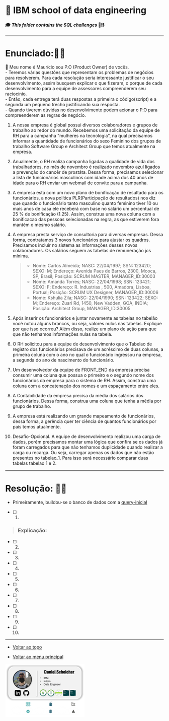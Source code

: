 # :robot: IBM school of data engineering 
#### :mortar_board: *This folder contains the SQL challenges* :game_die::chains:

***

# Enunciado::man_teacher:

:speech_balloon: Meu nome é Maurício sou P.O (Product Owner) de vocês.
<br>- Teremos várias questões que representam os problemas de negócios para resolverem.
Para cada resolução seria interessante justificar o seu desenvolvimento, assim busquem explicar o que fizeram, o porque de cada desenvolvimento
para a equipe de assessores compreenderem seu raciocínio. 
<br>- Então, cada entrega terá duas respostas a primeira o código(script) 
e a segunda um pequeno trecho justificando sua resposta.
<br>- Quando tiverem dúvidas no desenvolvimento podem acionar o P.O 
para compreenderem as regras de negócio.

1. A nossa empresa é global possui diversos colaboradores e grupos de trabalho ao redor do mundo. 
Recebemos uma solicitação da equipe de RH para a campanha "mulheres na tecnologia", na qual precisamos informar 
a quantidade de funcionários do sexo Feminino dos grupos de trabalho Software Group e Architect Group que temos atualmente na empresa.

2. Anualmente, o RH realiza campanha ligadas a qualidade de vida dos trabalhadores, no mês de novembro é realizado novembro azul ligados
a prevenção do cancêr de prostáta. Dessa forma, precisamos selecionar a lista de funcionários masculinos com idade acima dos 40 anos de idade
para o RH enviar um webmail de convite para a campanha.

3. A empresa está com um novo plano de bonificação de resultado para os funcionários, a nova política PLR(Participação de resultados) nos diz
que quando o funcionário tanto masculino quanto feminino tiver 10 ou mais anos de casa ele receberá com base no salário 
um percentual de 25 % de bonificação (1.25). Assim, construa uma nova coluna com a bonificacao das pessoas selecionadas na regra,
as que estiverem fora mantém o mesmo salário.

4. A empresa presta serviço de consultoria para diversas empresas. Dessa forma, contratamos 3 novos funcionários para ajustar os quadros.
Precisamos incluir no sistema as informações desses novos colaboradores. Os salários seguem as tabelas de remuneração jos mínima.

    > - Nome: Carlos Almeida; NASC: 22/04/1997; SSN: 123420; SEXO: M; Endereço: Avenida Paes de Barros, 2300, Mooca, SP, Brasil; Posição: SCRUM MASTER, MANAGER_ID:30003 <br>
    > - Nome: Amanda Torres; NASC: 22/04/1998; SSN: 123421; SEXO: F; Endereço: R. Industrias , 500, Amadora, Lisboa, Portual; Posição: SCRUM UX Designer, MANAGER_ID:30006 <br>
    > - Nome: Kshulia Zila; NASC: 22/04/1990; SSN: 123422; SEXO: M; Endereço: Zuari Rd, 1450, New Vadden, GOA, INDIA; Posição: Architect Group, MANAGER_ID:30005 

5. Após inserir os funcionários e juntar novamente as tabelas no tabelão você notou alguns brancos, ou seja, valores nulos nas tabelas.
Explique por que isso ocorreu? Além disso, realize um plano de ação para que que não tenhamos informações nulas na tabela.

6. O RH solicitou para a equipe de desenvolvimento que o Tabelao de registro dos funcionários precisava de um acréscimo de duas colunas, a primeira 
coluna com o ano no qual o funcionário ingressou na empresa, a segunda do ano de nascimento do funcionário.

7. Um desenvolvedor da equipe de FRONT_END da empresa precisa consumir uma coluna que possua o primeiro e o segundo nome dos funcionários da empresa
para o sistema de RH. Assim, construa uma coluna com a concatenação dos nomes e um espaçamento entre eles.

8. A Contabilidade da empresa precisa da média dos salários dos funcionários. Dessa forma, construa uma coluna que tenha a média por grupo de trabalho.

9. A empresa está realizando um grande mapeamento de funcionários, dessa forma, a gerência quer ter ciência de quantos funcionários por país temos 
atualmente.

10. Desafio-Opcional. A equipe de desenvolvimento realizou uma carga de dados, porém precisamos montar uma lógica que confira se os dados já foram carregados
para que não tenhamos duplicidade quando realizar a carga ou recarga. Ou seja, carregar apenas os dados que não estão presentes no tabelao_1.
Para isso será necessário comparar duas tabelas tabelao 1 e 2.


***

# Resolução: :man_technologist:

- Primeiramente, buildou-se o banco de dados com a [query-inicial](./query-inicial.sql)

- [ ] 1.
> ### Explicação: 

- [ ] 2.
- [ ] 3.
- [ ] 4.
- [ ] 5.
- [ ] 6.
- [ ] 7.
- [ ] 8.
- [ ] 9.
- [ ] 10.

***

* [Voltar ao topo](#robot-ibm-school-of-data-engineering)

* [Voltar ao menu principal](https://github.com/DanScherr/ibm-school-of-data_engineering)


<a href="https://github.com/DanScherr">
    <img src='../../images/the-end-img.png' width=50%>
</a>
